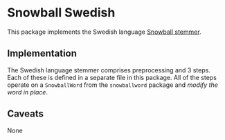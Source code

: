 Snowball Swedish
================

This package implements the Swedish language
[Snowball stemmer](http://snowball.tartarus.org/algorithms/swedish/stemmer.html).

## Implementation

The Swedish language stemmer comprises preprocessing and 3 steps.
Each of these is defined in a separate file in this
package.  All of the steps operate on a `SnowballWord` from the
`snowballword` package and *modify the word in place*.

## Caveats

None